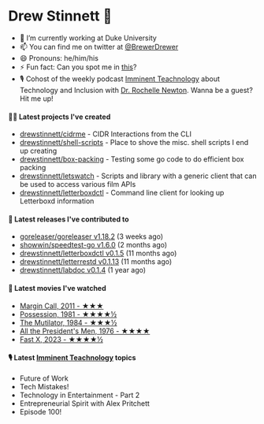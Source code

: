 
# Drew Stinnett 👋

- 🔭 I’m currently working at Duke University
- 📫 You can find me on twitter at [@BrewerDrewer](https://twitter.com/BrewerDrewer)
- 😄 Pronouns: he/him/his
- ⚡ Fun fact: Can you spot me in [this](https://www.youtube.com/watch?v=oL9WnB0qHBA)?
- 🎙 Cohost of the weekly podcast [Imminent Teachnology](https://podcast.imminentteachnology.com/) about Technology and Inclusion with [Dr. Rochelle Newton](https://www.linkedin.com/in/drrochellenewton/). Wanna be a guest? Hit me up!

#### 👨‍💻 Latest projects I've created
- [drewstinnett/cidrme](https://github.com/drewstinnett/cidrme) - CIDR Interactions from the CLI
- [drewstinnett/shell-scripts](https://github.com/drewstinnett/shell-scripts) - Place to shove the misc. shell scripts I end up creating
- [drewstinnett/box-packing](https://github.com/drewstinnett/box-packing) - Testing some go code to do efficient box packing
- [drewstinnett/letswatch](https://github.com/drewstinnett/letswatch) - Scripts and library with a generic client that can be used to access various film APIs
- [drewstinnett/letterboxdctl](https://github.com/drewstinnett/letterboxdctl) - Command line client for looking up Letterboxd information

#### 🚀 Latest releases I've contributed to
- [goreleaser/goreleaser v1.18.2](https://github.com/goreleaser/goreleaser/releases/tag/v1.18.2) (3 weeks ago)
- [showwin/speedtest-go v1.6.0](https://github.com/showwin/speedtest-go/releases/tag/v1.6.0) (2 months ago)
- [drewstinnett/letterboxdctl v0.1.5](https://github.com/drewstinnett/letterboxdctl/releases/tag/v0.1.5) (11 months ago)
- [drewstinnett/letterrestd v0.1.13](https://github.com/drewstinnett/letterrestd/releases/tag/v0.1.13) (11 months ago)
- [drewstinnett/labdoc v0.1.4](https://github.com/drewstinnett/labdoc/releases/tag/v0.1.4) (1 year ago)

#### 🍿 Latest movies I've watched
- [Margin Call, 2011 - ★★★](https://letterboxd.com/mondodrew/film/margin-call/)
- [Possession, 1981 - ★★★★½](https://letterboxd.com/mondodrew/film/possession/)
- [The Mutilator, 1984 - ★★★½](https://letterboxd.com/mondodrew/film/the-mutilator/1/)
- [All the President&#39;s Men, 1976 - ★★★★](https://letterboxd.com/mondodrew/film/all-the-presidents-men/)
- [Fast X, 2023 - ★★★★½](https://letterboxd.com/mondodrew/film/fast-x/)

#### 🎙 Latest [Imminent Teachnology](https://podcast.imminentteachnology.com/) topics
- Future of Work
- Tech Mistakes!
- Technology in Entertainment - Part 2
- Entrepreneurial Spirit with Alex Pritchett
- Episode 100!

